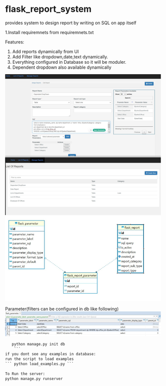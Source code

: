 # flask_report_system
provides system to design report by writing on SQL on app itself


1.Install requiremnets from requiremnets.txt

Features:
1. Add reports dynamically from UI
2. Add Filter like dropdown,date,text dynamically.
3. Everything configured in Database so it will be moduler.
4. Dependent dropdown also available dynamically

![alt text](static/images/screenshots/Add_edit_report.JPG)
![alt text](static/images/screenshots/Manage_reports.JPG)
![alt text](static/images/screenshots/db.JPG)

Parameter(filters can be configured in db like following)
![alt text](static/images/screenshots/Parameter_data_example.JPG)

```pip install -r  requirements.txt
   python manage.py init db
    ```
if you dont see any examples in database:
run the script to load examples
``` python load_examples.py ```

To Run the server:
python manage.py runserver





